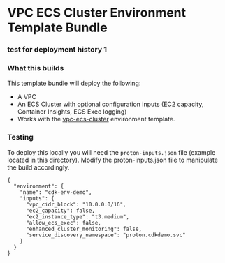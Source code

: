 # VPC ECS Cluster Environment Template Bundle
### test for deployment history 1
### What this builds

This template bundle will deploy the following:

- A VPC
- An ECS Cluster with optional configuration inputs (EC2 capacity, Container Insights, ECS Exec logging)
- Works with the [vpc-ecs-cluster](../../../service-templates/vpc-ecs-cluster) environment template.

### Testing

To deploy this locally you will need the `proton-inputs.json` file (example located in this directory).
Modify the proton-inputs.json file to manipulate the build accordingly.

```
{
  "environment": {
    "name": "cdk-env-demo",
    "inputs": {
      "vpc_cidr_block": "10.0.0.0/16",
      "ec2_capacity": false,
      "ec2_instance_type": "t3.medium",
      "allow_ecs_exec": false,
      "enhanced_cluster_monitoring": false,
      "service_discovery_namespace": "proton.cdkdemo.svc"
    }
  }
}

```
